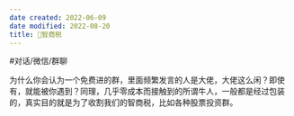 ```yaml
---
date created: 2022-06-09
date modified: 2022-08-20
title: 🐤智商税
---
```


#对话/微信/群聊

为什么你会认为一个免费进的群，里面频繁发言的人是大佬，大佬这么闲？即使有，就能被你遇到？同理，几乎零成本而接触到的所谓牛人，一般都是经过包装的，真实目的就是为了收割我们的智商税，比如各种股票投资群。
